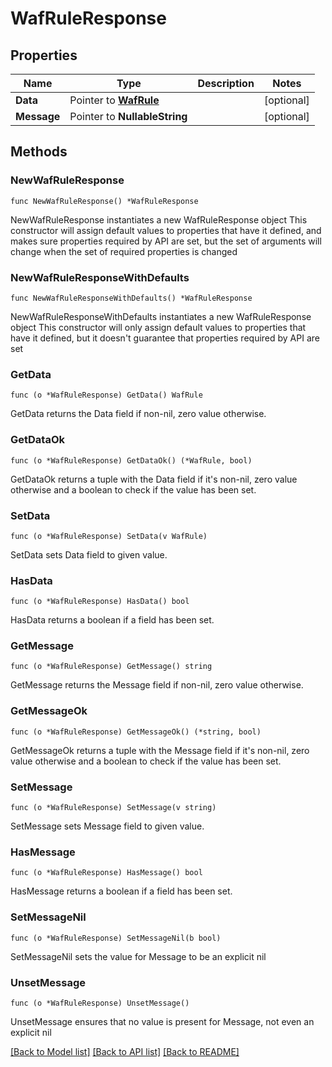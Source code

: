 # WafRuleResponse

## Properties

Name | Type | Description | Notes
------------ | ------------- | ------------- | -------------
**Data** | Pointer to [**WafRule**](WafRule.md) |  | [optional] 
**Message** | Pointer to **NullableString** |  | [optional] 

## Methods

### NewWafRuleResponse

`func NewWafRuleResponse() *WafRuleResponse`

NewWafRuleResponse instantiates a new WafRuleResponse object
This constructor will assign default values to properties that have it defined,
and makes sure properties required by API are set, but the set of arguments
will change when the set of required properties is changed

### NewWafRuleResponseWithDefaults

`func NewWafRuleResponseWithDefaults() *WafRuleResponse`

NewWafRuleResponseWithDefaults instantiates a new WafRuleResponse object
This constructor will only assign default values to properties that have it defined,
but it doesn't guarantee that properties required by API are set

### GetData

`func (o *WafRuleResponse) GetData() WafRule`

GetData returns the Data field if non-nil, zero value otherwise.

### GetDataOk

`func (o *WafRuleResponse) GetDataOk() (*WafRule, bool)`

GetDataOk returns a tuple with the Data field if it's non-nil, zero value otherwise
and a boolean to check if the value has been set.

### SetData

`func (o *WafRuleResponse) SetData(v WafRule)`

SetData sets Data field to given value.

### HasData

`func (o *WafRuleResponse) HasData() bool`

HasData returns a boolean if a field has been set.

### GetMessage

`func (o *WafRuleResponse) GetMessage() string`

GetMessage returns the Message field if non-nil, zero value otherwise.

### GetMessageOk

`func (o *WafRuleResponse) GetMessageOk() (*string, bool)`

GetMessageOk returns a tuple with the Message field if it's non-nil, zero value otherwise
and a boolean to check if the value has been set.

### SetMessage

`func (o *WafRuleResponse) SetMessage(v string)`

SetMessage sets Message field to given value.

### HasMessage

`func (o *WafRuleResponse) HasMessage() bool`

HasMessage returns a boolean if a field has been set.

### SetMessageNil

`func (o *WafRuleResponse) SetMessageNil(b bool)`

 SetMessageNil sets the value for Message to be an explicit nil

### UnsetMessage
`func (o *WafRuleResponse) UnsetMessage()`

UnsetMessage ensures that no value is present for Message, not even an explicit nil

[[Back to Model list]](HOW-TO.md#documentation-for-models) [[Back to API list]](HOW-TO.md#documentation-for-api-endpoints) [[Back to README]](HOW-TO.md)


